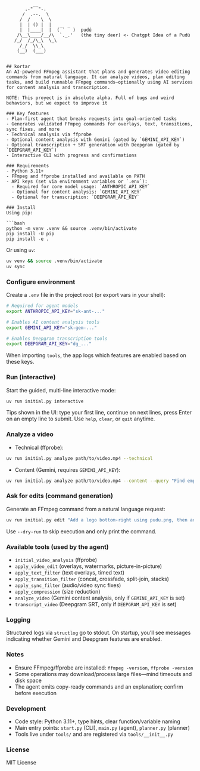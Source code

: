               __
           .-"  "-.
          /  .--.  \
         /  /    \  \
         |  | () |  |   _  _
         |  |____|  |  ( `   )  pudú
        /\__\____/__/\  `._.'   (the tiny deer) <- Chatgpt Idea of a Pudú
       /_/  /_/\_\  \_\
         /_/  \\_\
        (__)  (___)
```

## kortar
An AI-powered FFmpeg assistant that plans and generates video editing commands from natural language. It can analyze videos, plan editing tasks, and build runnable FFmpeg commands—optionally using AI services for content analysis and transcription.

NOTE: This proyect is in absolute alpha. Full of bugs and weird behaviors, but we expect to improve it

### Key features
- Plan-first agent that breaks requests into goal-oriented tasks
- Generates validated FFmpeg commands for overlays, text, transitions, sync fixes, and more
- Technical analysis via ffprobe
- Optional content analysis with Gemini (gated by `GEMINI_API_KEY`)
- Optional transcription + SRT generation with Deepgram (gated by `DEEPGRAM_API_KEY`)
- Interactive CLI with progress and confirmations

### Requirements
- Python 3.11+
- FFmpeg and ffprobe installed and available on PATH
- API keys (set via environment variables or `.env`):
  - Required for core model usage: `ANTHROPIC_API_KEY`
  - Optional for content analysis: `GEMINI_API_KEY`
  - Optional for transcription: `DEEPGRAM_API_KEY`

### Install
Using pip:

```bash
python -m venv .venv && source .venv/bin/activate
pip install -U pip
pip install -e .
```

Or using `uv`:

```bash
uv venv && source .venv/bin/activate
uv sync
```

### Configure environment
Create a `.env` file in the project root (or export vars in your shell):

```bash
# Required for agent models
export ANTHROPIC_API_KEY="sk-ant-..."

# Enables AI content analysis tools
export GEMINI_API_KEY="sk-gem-..."

# Enables Deepgram transcription tools
export DEEPGRAM_API_KEY="dg_..."
```

When importing `tools`, the app logs which features are enabled based on these keys.

### Run (interactive)
Start the guided, multi-line interactive mode:

```bash
uv run initial.py interactive
```

Tips shown in the UI: type your first line, continue on next lines, press Enter on an empty line to submit. Use `help`, `clear`, or `quit` anytime.

### Analyze a video
- Technical (ffprobe):
```bash
uv run initial.py analyze path/to/video.mp4 --technical
```

- Content (Gemini, requires `GEMINI_API_KEY`):
```bash
uv run initial.py analyze path/to/video.mp4 --content --query "Find empty moments and key highlights"
```

### Ask for edits (command generation)
Generate an FFmpeg command from a natural language request:

```bash
uv run initial.py edit "Add a logo bottom-right using pudu.png, then add a fad in and fad out" --video video_3_compressed.mp4 --output out.mp4 
```

Use `--dry-run` to skip execution and only print the command.

### Available tools (used by the agent)
- `initial_video_analysis` (ffprobe)
- `apply_video_edit` (overlays, watermarks, picture-in-picture)
- `apply_text_filter` (text overlays, timed text)
- `apply_transition_filter` (concat, crossfade, split-join, stacks)
- `apply_sync_filter` (audio/video sync fixes)
- `apply_compression` (size reduction)
- `analyze_video` (Gemini content analysis, only if `GEMINI_API_KEY` is set)
- `transcript_video` (Deepgram SRT, only if `DEEPGRAM_API_KEY` is set)

### Logging
Structured logs via `structlog` go to stdout. On startup, you’ll see messages indicating whether Gemini and Deepgram features are enabled.

### Notes
- Ensure FFmpeg/ffprobe are installed: `ffmpeg -version`, `ffprobe -version`
- Some operations may download/process large files—mind timeouts and disk space
- The agent emits copy-ready commands and an explanation; confirm before execution

### Development
- Code style: Python 3.11+, type hints, clear function/variable naming
- Main entry points: `start.py` (CLI), `main.py` (agent), `planner.py` (planner)
- Tools live under `tools/` and are registered via `tools/__init__.py`

### License
MIT License
